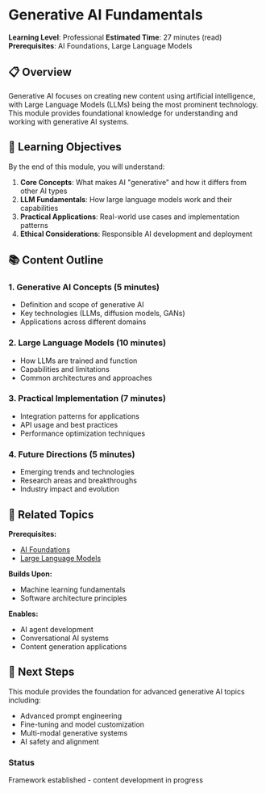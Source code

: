 # Generative AI Fundamentals

**Learning Level**: Professional
**Estimated Time**: 27 minutes (read)
**Prerequisites**: AI Foundations, Large Language Models

## 📋 Overview

Generative AI focuses on creating new content using artificial intelligence, with Large Language Models (LLMs) being the most prominent technology. This module provides foundational knowledge for understanding and working with generative AI systems.

## 🎯 Learning Objectives

By the end of this module, you will understand:

1. **Core Concepts**: What makes AI "generative" and how it differs from other AI types
2. **LLM Fundamentals**: How large language models work and their capabilities
3. **Practical Applications**: Real-world use cases and implementation patterns
4. **Ethical Considerations**: Responsible AI development and deployment

## 📚 Content Outline

### 1. Generative AI Concepts (5 minutes)

- Definition and scope of generative AI
- Key technologies (LLMs, diffusion models, GANs)
- Applications across different domains

### 2. Large Language Models (10 minutes)

- How LLMs are trained and function
- Capabilities and limitations
- Common architectures and approaches

### 3. Practical Implementation (7 minutes)

- Integration patterns for applications
- API usage and best practices
- Performance optimization techniques

### 4. Future Directions (5 minutes)

- Emerging trends and technologies
- Research areas and breakthroughs
- Industry impact and evolution

## 🔗 Related Topics

**Prerequisites:**

- [AI Foundations](../01_AI/)
- [Large Language Models](../05_LargeLanguageModels/)

**Builds Upon:**

- Machine learning fundamentals
- Software architecture principles

**Enables:**

- AI agent development
- Conversational AI systems
- Content generation applications

## 🚀 Next Steps

This module provides the foundation for advanced generative AI topics including:

- Advanced prompt engineering
- Fine-tuning and model customization
- Multi-modal generative systems
- AI safety and alignment

### Status

Framework established - content development in progress
